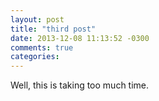 ```yaml
---
layout: post
title: "third post"
date: 2013-12-08 11:13:52 -0300
comments: true
categories: 
---
```

Well, this is taking too much time.